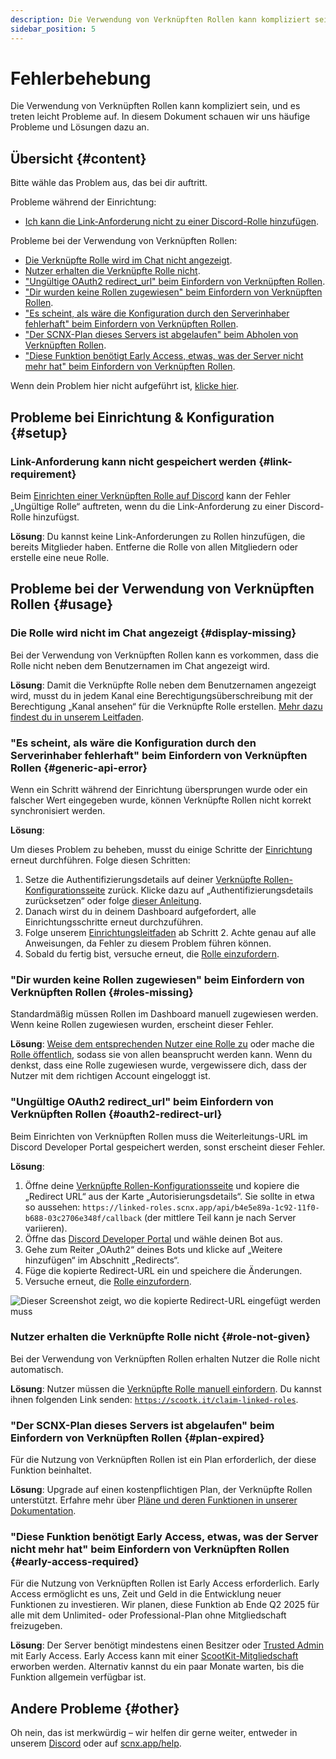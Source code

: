 ```yaml
---
description: Die Verwendung von Verknüpften Rollen kann kompliziert sein und es treten leicht Probleme auf.
sidebar_position: 5
---
```


# Fehlerbehebung

Die Verwendung von Verknüpften Rollen kann kompliziert sein, und es treten leicht Probleme auf. In diesem Dokument schauen wir uns häufige Probleme und Lösungen dazu an.

## Übersicht {#content}

Bitte wähle das Problem aus, das bei dir auftritt.

Probleme während der Einrichtung:

* [Ich kann die Link-Anforderung nicht zu einer Discord-Rolle hinzufügen](#link-requirement).

Probleme bei der Verwendung von Verknüpften Rollen:

* [Die Verknüpfte Rolle wird im Chat nicht angezeigt](#display-missing).
* [Nutzer erhalten die Verknüpfte Rolle nicht](#role-not-given).
* ["Ungültige OAuth2 redirect_url" beim Einfordern von Verknüpften Rollen](#oauth2-redirect-url).
* ["Dir wurden keine Rollen zugewiesen" beim Einfordern von Verknüpften Rollen](#roles-missing).
* ["Es scheint, als wäre die Konfiguration durch den Serverinhaber fehlerhaft" beim Einfordern von Verknüpften Rollen](#generic-api-error).
* ["Der SCNX-Plan dieses Servers ist abgelaufen" beim Abholen von Verknüpften Rollen](#plan-expired).
* ["Diese Funktion benötigt Early Access, etwas, was der Server nicht mehr hat" beim Einfordern von Verknüpften Rollen](#early-access-required).

Wenn dein Problem hier nicht aufgeführt ist, [klicke hier](#other).

## Probleme bei Einrichtung & Konfiguration {#setup}

### Link-Anforderung kann nicht gespeichert werden {#link-requirement}

Beim [Einrichten einer Verknüpften Rolle auf Discord](./role-management#linked-role-on-discord) kann der Fehler „Ungültige Rolle“ auftreten, wenn du die Link-Anforderung zu einer Discord-Rolle hinzufügst.

**Lösung**: Du kannst keine Link-Anforderungen zu Rollen hinzufügen, die bereits Mitglieder haben. Entferne die Rolle von allen Mitgliedern oder erstelle eine neue Rolle.

## Probleme bei der Verwendung von Verknüpften Rollen {#usage}

### Die Rolle wird nicht im Chat angezeigt {#display-missing}

Bei der Verwendung von Verknüpften Rollen kann es vorkommen, dass die Rolle nicht neben dem Benutzernamen im Chat angezeigt wird.

**Lösung**: Damit die Verknüpfte Rolle neben dem Benutzernamen angezeigt wird, musst du in jedem Kanal eine Berechtigungsüberschreibung mit der Berechtigung „Kanal ansehen“ für die Verknüpfte Rolle erstellen.
[Mehr dazu findest du in unserem Leitfaden](./role-management#display-in-chat).

### "Es scheint, als wäre die Konfiguration durch den Serverinhaber fehlerhaft" beim Einfordern von Verknüpften Rollen {#generic-api-error}

Wenn ein Schritt während der Einrichtung übersprungen wurde oder ein falscher Wert eingegeben wurde, können Verknüpfte Rollen nicht korrekt synchronisiert werden.

**Lösung**:

Um dieses Problem zu beheben, musst du einige Schritte der [Einrichtung](../linked-roles) erneut durchführen. Folge diesen Schritten:

1. Setze die Authentifizierungsdetails auf deiner [Verknüpfte Rollen-Konfigurationsseite](https://scnx.app/de/glink?page=linked-roles/configuration) zurück. Klicke dazu auf „Authentifizierungsdetails zurücksetzen“ oder folge [dieser Anleitung](./settings#reset-auth-details).
2. Danach wirst du in deinem Dashboard aufgefordert, alle Einrichtungsschritte erneut durchzuführen.
3. Folge unserem [Einrichtungsleitfaden](./../linked-roles#step-2) ab Schritt 2. Achte genau auf alle Anweisungen, da Fehler zu diesem Problem führen können.
4. Sobald du fertig bist, versuche erneut, die [Rolle einzufordern](./claim-roles).

### "Dir wurden keine Rollen zugewiesen" beim Einfordern von Verknüpften Rollen {#roles-missing}

Standardmäßig müssen Rollen im Dashboard manuell zugewiesen werden. Wenn keine Rollen zugewiesen wurden, erscheint dieser Fehler.

**Lösung**: [Weise dem entsprechenden Nutzer eine Rolle zu](./user-management#add-role) oder mache
die [Rolle öffentlich](./role-management#public-roles), sodass sie von allen beansprucht werden kann. Wenn du denkst, dass eine Rolle zugewiesen wurde, vergewissere dich, dass der Nutzer mit dem richtigen Account eingeloggt ist.

### "Ungültige OAuth2 redirect_url" beim Einfordern von Verknüpften Rollen {#oauth2-redirect-url}

Beim Einrichten von Verknüpften Rollen muss die Weiterleitungs-URL im Discord Developer Portal gespeichert werden, sonst erscheint dieser Fehler.

**Lösung**:

1. Öffne deine [Verknüpfte Rollen-Konfigurationsseite](https://scnx.app/de/glink?page=linked-roles/configuration) und kopiere die „Redirect URL“ aus der Karte „Autorisierungsdetails“. Sie sollte in etwa so aussehen:
   `https://linked-roles.scnx.app/api/b4e5e89a-1c92-11f0-b688-03c2706e348f/callback` (der mittlere Teil kann je nach Server variieren).
2. Öffne das [Discord Developer Portal](https://discord.com/developers/applications) und wähle deinen Bot aus.
3. Gehe zum Reiter „OAuth2“ deines Bots und klicke auf „Weitere hinzufügen“ im Abschnitt „Redirects“.
4. Füge die kopierte Redirect-URL ein und speichere die Änderungen.
5. Versuche erneut, die [Rolle einzufordern](./claim-roles).

![Dieser Screenshot zeigt, wo die kopierte Redirect-URL eingefügt werden muss](@site/docs/assets/linked-roles/setup/enter-redirect-url.webp)

### Nutzer erhalten die Verknüpfte Rolle nicht {#role-not-given}

Bei der Verwendung von Verknüpften Rollen erhalten Nutzer die Rolle nicht automatisch.

**Lösung**: Nutzer müssen die [Verknüpfte Rolle manuell einfordern](./claim-roles). Du kannst ihnen folgenden Link senden: [`https://scootk.it/claim-linked-roles`](https://scootk.it/claim-linked-roles).

### "Der SCNX-Plan dieses Servers ist abgelaufen" beim Einfordern von Verknüpften Rollen {#plan-expired}

Für die Nutzung von Verknüpften Rollen ist ein Plan erforderlich, der diese Funktion beinhaltet.

**Lösung**: Upgrade auf einen kostenpflichtigen Plan, der Verknüpfte Rollen unterstützt. Erfahre mehr
über [Pläne und deren Funktionen in unserer Dokumentation](./../scnx/guilds/plans).

### "Diese Funktion benötigt Early Access, etwas, was der Server nicht mehr hat" beim Einfordern von Verknüpften Rollen {#early-access-required}

Für die Nutzung von Verknüpften Rollen ist Early Access erforderlich. Early Access ermöglicht es uns, Zeit und Geld in die Entwicklung neuer Funktionen zu investieren. Wir planen, diese Funktion ab Ende Q2 2025 für alle mit dem Unlimited- oder Professional-Plan ohne Mitgliedschaft freizugeben.

**Lösung**: Der Server benötigt mindestens einen Besitzer oder [Trusted Admin](./../scnx/guilds/trusted-admins) mit Early Access. Early Access kann mit einer [ScootKit-Mitgliedschaft](https://membership.scootkit.com) erworben werden. Alternativ kannst du ein paar Monate warten, bis die Funktion allgemein verfügbar ist.

## Andere Probleme {#other}

Oh nein, das ist merkwürdig – wir helfen dir gerne weiter, entweder in unserem [Discord](https://scootk.it/dc-de) oder
auf [scnx.app/help](https://scnx.app/help).
